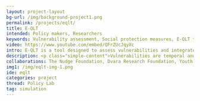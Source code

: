 ```yaml
---
layout: project-layout
bg-url: /img/background-project1.png
permalink: /projects/eqlt/
title: E-QLT
intended: Policy makers, Researchers
keywords: Vulnerability assessment, Social protection measures, E-QLT tool, Vulnerability mapping, Social protection score, Household vulnerability analysis, Policy decision-making, Social protection gaps, Vulnerability dimensions, Impact simulation, Targeted strategies, Resilience building, Social capital enhancement, Evidence-based policymaking, Vulnerability research
video: https://www.youtube.com/embed/QFrZUcJqyXc
intro: E-QLT is a tool designed to assess vulnerabilities and integrate social protection measures for households. By analyzing factors such as demography, income, expenditure, and access to social protection measures, E-QLT offers valuable insights into a household's vulnerability level.
description: <p class="simple-content">Vulnerabilities are temporal and dynamic in nature, and form an intricate web stemming from different dimensions, such as finance, caste, gender, education, health, and social capital. Schemes and policies are designed to help families and households to tackle vulnerabilities, but it is difficult to map how different schemes stitch together social protection for a particular household.</p> <p class="simple-content">Using a calculation known as the Social Protection Score, which functions similarly to a credit score, E-QLT measures the intensity of vulnerability and identifies the most effective schemes and benefits to enhance social protection.</p> <p class="simple-content">Key features of E-QLT&colon; <ul> <li>Simulates shocks and assesses the impact of schemes on households.</li> <li>Enables policymakers to make informed decisions and address gaps in social protection.</li> <li>Facilitates the crafting of targeted strategies for comprehensive social protection.</li> </ul> </p> <p class="simple-content">E-QLT's approach&colon; <ul> <li>Uses system dynamic modeling to represent a household's state.</li> <li>Considers parameters like demography, income, expenditure, and access to social protection measures.</li> <li>Calculates a Social Protection Score with three dimensions&colon; Health, Education, and Finance.</li> <li>Scores are derived by running the model for 10 years, calculating monthly Social Protection Scores.</li> <li>Temporality and intensity of vulnerability are understood through this approach.</li> <li>Households with a Social Protection Score below 300 are considered vulnerable.</li> </ul> </p> <p class="simple-content">In summary, E-QLT, currently in development at Fields of View, is an innovative tool that evaluates vulnerabilities, calculates a Social Protection Score, and facilitates informed decision-making to strengthen social protection measures for households.</p> <p><a href="/publications/E-QLT-Report_Measuring-Vulnerability-to-Improve-Social-Protection_Fields-of-View.pdf" class="downloadbrochure">Read the E-QLT Report here.</a></p>
collaborations: The Nudge Foundation, Dvara Research Foundation, Youth for Unity and Voluntary Action, UNICEF Maharashtra
img1: /img/eqlt-img-1.png
ide: eqlt
categories: project
thread: Policy Lab
tag: simulation
---
```

